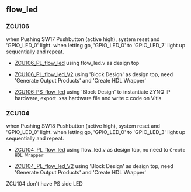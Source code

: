## flow_led

### ZCU106

when Pushing SW17 Pushbutton (active high), system reset and 'GPIO_LED_0' light.
when letting go, 'GPIO_LED_0' to 'GPIO_LED_7' light up sequentially and repeat.

- [ZCU106_PL_flow_led](https://github.com/YangcyXiang/FPGA/tree/master/flow_led/ZCU106_PL_flow_led)
    using flow_led.v as design top

- [ZCU106_PL_flow_led_V2](https://github.com/YangcyXiang/FPGA/tree/master/flow_led/ZCU106_PL_flow_led_V2)
    using 'Block Design' as design top, need 'Generate Output Products' and 'Create HDL Wrapper'

- [ZCU106_PS_flow_led](https://github.com/YangcyXiang/FPGA/tree/master/flow_led/ZCU106_PS_flow_led)
    using 'Block Design' to instantiate ZYNQ IP hardware, export .xsa hardware file and write c code on Vitis

### ZCU104

when Pushing SW18 Pushbutton (active high), system reset and 'GPIO_LED_0' light.
when letting go, 'GPIO_LED_0' to 'GPIO_LED_3' light up sequentially and repeat.

- [ZCU104_PL_flow_led](https://github.com/YangcyXiang/FPGA/tree/master/flow_led/ZCU104_PL_flow_led)
    using flow_led.v as design top, no need to `Create HDL Wrapper`

- [ZCU104_PL_flow_led_V2](https://github.com/YangcyXiang/FPGA/tree/master/flow_led/ZCU104_PL_flow_led_V2)
    using 'Block Design' as design top, need 'Generate Output Products' and 'Create HDL Wrapper'

ZCU104 don't have PS side LED